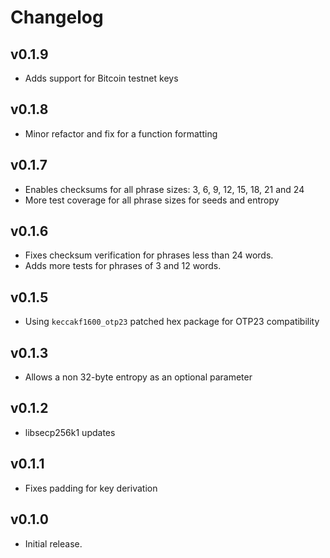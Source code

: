 # Changelog

## v0.1.9

  * Adds support for Bitcoin testnet keys

## v0.1.8

  * Minor refactor and fix for a function formatting

## v0.1.7

  * Enables checksums for all phrase sizes: 3, 6, 9, 12, 15, 18, 21 and 24
  * More test coverage for all phrase sizes for seeds and entropy

## v0.1.6

  * Fixes checksum verification for phrases less than 24 words.
  * Adds more tests for phrases of 3 and 12 words.

## v0.1.5

  * Using `keccakf1600_otp23` patched hex package for OTP23 compatibility

## v0.1.3
  
  * Allows a non 32-byte entropy as an optional parameter

## v0.1.2

  * libsecp256k1 updates

## v0.1.1

  * Fixes padding for key derivation

## v0.1.0

  * Initial release.
